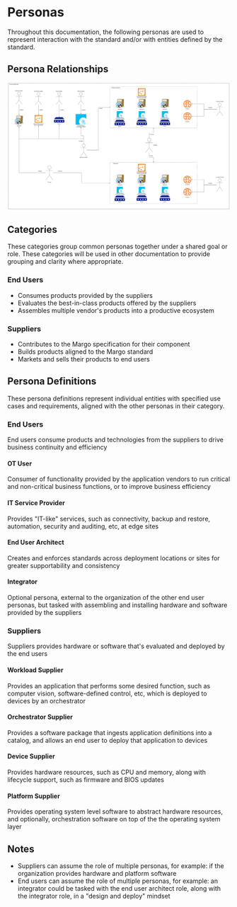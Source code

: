 # Personas

Throughout this documentation, the following personas are used to represent interaction with the standard and/or with entities defined by the standard.

## Persona Relationships
![Persona Relationships](./assets/persona-relationships.png)

## Categories

These categories group common personas together under a shared goal or role. These categories will be used in other documentation to provide grouping and clarity where appropriate.

### End Users
- Consumes products provided by the suppliers
- Evaluates the best-in-class products offered by the suppliers
- Assembles multiple vendor's products into a productive ecosystem

### Suppliers
- Contributes to the Margo specification for their component
- Builds products aligned to the Margo standard
- Markets and sells their products to end users

## Persona Definitions

These persona definitions represent individual entities with specified use cases and requirements, aligned with the other personas in their category.

### End Users

End users consume products and technologies from the suppliers to drive business continuity and efficiency

#### OT User

Consumer of functionality provided by the application vendors to run critical and non-critical business functions, or to improve business efficiency

#### IT Service Provider

Provides "IT-like" services, such as connectivity, backup and restore, automation, security and auditing, etc, at edge sites

#### End User Architect

Creates and enforces standards across deployment locations or sites for greater supportability and consistency

#### Integrator

Optional persona, external to the organization of the other end user personas, but tasked with assembling and installing hardware and software provided by the suppliers

### Suppliers

Suppliers provides hardware or software that's evaluated and deployed by the end users

#### Workload Supplier

Provides an application that performs some desired function, such as computer vision, software-defined control, etc, which is deployed to devices by an orchestrator

#### Orchestrator Supplier

Provides a software package that ingests application definitions into a catalog, and allows an end user to deploy that application to devices

#### Device Supplier

Provides hardware resources, such as CPU and memory, along with lifecycle support, such as firmware and BIOS updates

#### Platform Supplier

Provides operating system level software to abstract hardware resources, and optionally, orchestration software on top of the the operating system layer

## Notes

- Suppliers can assume the role of multiple personas, for example: if the organization provides hardware and platform software
- End users can assume the role of multiple personas, for example: an integrator could be tasked with the end user architect role, along with the integrator role, in a "design and deploy" mindset
